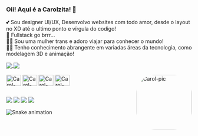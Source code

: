 ### Oii! Aqui é a Carolzita! 👻
  💕 Sou designer UI/UX, Desenvolvo websites com todo amor, desde o layout no XD até o ultimo ponto e vírgula do codigo! <br>
  🚀 Fullstack go brrr... <br>
  🏳️‍⚧️ Sou uma mulher trans e adoro viajar para conhecer o mundo! <br>
  👩‍💻 Tenho conhecimento abrangente em variadas áreas da tecnologia, como modelagem 3D e animação!
  

<a href="https://github.com/yoitscarolinee">
  <img align="center" src="https://github-readme-stats.vercel.app/api?username=yoitscarolinee&count_private=true&show_icons=true&theme=default)" />
</a>
<a href="https://github.com/yoitscarolinee">
  <img align="center" src="https://github-readme-stats.vercel.app/api/top-langs/?username=yoitscarolinee&layout=compact&count_private=true" />
</a>


<div style="display: inline_block"><br>
  <img align="center" alt="Carol-HTML" height="30" width="40" src="https://cdn.jsdelivr.net/gh/devicons/devicon/icons/html5/html5-original.svg">
  <img align="center" alt="Carol-CSS" height="30" width="40" src="https://cdn.jsdelivr.net/gh/devicons/devicon/icons/css3/css3-original.svg">
  <img align="center" alt="Carol-PHP" height="30" width="40" src="https://cdn.jsdelivr.net/gh/devicons/devicon/icons/php/php-plain.svg">
  <img align="center" alt="Carol-Js" height="30" width="40" src="https://cdn.jsdelivr.net/gh/devicons/devicon/icons/javascript/javascript-original.svg">
  <img align="right" alt="Carol-pic" height="150" style="border-radius:50px;" src="https://cdn.discordapp.com/attachments/715924253270343701/899768146225938483/avatar.png">
</div>
    
  ##
 
 <div> 
  <a href="https://www.instagram.com/yoitscarolll/" target="_blank"><img src="https://img.shields.io/badge/-Instagram-%23E4405F?style=for-the-badge&logo=instagram&logoColor=white" target="_blank"></a>
 	<a href="https://www.twitch.tv/cisnxy" target="_blank"><img src="https://img.shields.io/badge/Twitch-9146FF?style=for-the-badge&logo=twitch&logoColor=white" target="_blank"></a>
 <a href="https://discord.gg/ztSnevB8SW" target="_blank"><img src="https://img.shields.io/badge/Discord-7289DA?style=for-the-badge&logo=discord&logoColor=white" target="_blank"></a> 
  <a href = "mailto:contato@caroline.art.br"><img src="https://img.shields.io/badge/-Gmail-%23333?style=for-the-badge&logo=gmail&logoColor=white" target="_blank"></a>
 
  ![Snake animation](https://github.com/yoitscarolinee/yoitscarolinee/blob/output/github-contribution-grid-snake.svg)
 
</div>
